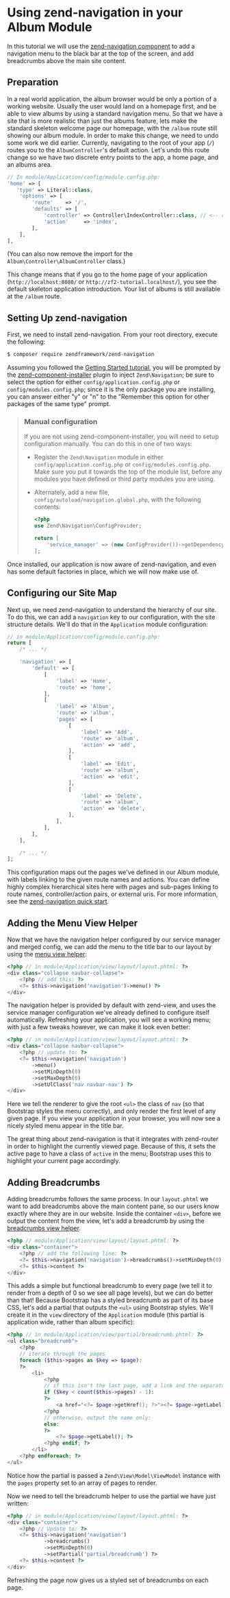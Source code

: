 # Using zend-navigation in your Album Module

In this tutorial we will use the [zend-navigation component](https://zendframework.github.io/zend-navigation/intro/)
to add a navigation menu to the black bar at the top of the screen, and add
breadcrumbs above the main site content.

## Preparation

In a real world application, the album browser would be only a portion of a
working website. Usually the user would land on a homepage first, and be able to
view albums by using a standard navigation menu. So that we have a site that is
more realistic than just the albums feature, lets make the standard skeleton
welcome page our homepage, with the `/album` route still showing our album module.
In order to make this change, we need to undo some work we did earlier.
Currently, navigating to the root of your app (`/`) routes you to the
`AlbumController`'s default action. Let's undo this route change so we have two
discrete entry points to the app, a home page, and an albums area.

```php
// In module/Application/config/module.config.php:
'home' => [
   'type' => Literal::class,
    'options' => [
        'route'    => '/',
        'defaults' => [
            'controller' => Controller\IndexController::class, // <-- change back here
            'action'     => 'index',
        ],
    ],
],
```

(You can also now remove the import for the `Album\Controller\AlbumController`
class.)

This change means that if you go to the home page of your application
(`http://localhost:8080/` or `http://zf2-tutorial.localhost/`), you see the
default skeleton application introduction. Your list of albums is still
available at the `/album` route.

## Setting Up zend-navigation

First, we need to install zend-navigation. From your root directory, execute the
following:

```bash
$ composer require zendframework/zend-navigation
```

Assuming you followed the [Getting Started tutorial](getting-started/overview.md),
you will be prompted by the [zend-component-installer](https://zendframework.github.io/zend-component-installer)
plugin to inject `Zend\Navigation`; be sure to select the option for either
`config/application.config.php` or `config/modules.config.php`; since it is the
only package you are installing, you can answer either "y" or "n" to the "Remember this
option for other packages of the same type" prompt.

> ### Manual configuration
>
> If you are not using zend-component-installer, you will need to setup
> configuration manually. You can do this in one of two ways:
>
> - Register the `Zend\Navigation` module in either
>   `config/application.config.php` or `config/modules.config.php`. Make sure
>   you put it towards the top of the module list, before any modules you have
>   defined or third party modules you are using.
> - Alternately, add a new file, `config/autoload/navigation.global.php`, with
>   the following contents:
>
>   ```php
>   <?php
>   use Zend\Navigation\ConfigProvider;
>   
>   return [
>       'service_manager' => (new ConfigProvider())->getDependencyConfig(),
>   ];
>   ```

Once installed, our application is now aware of zend-navigation, and even has
some default factories in place, which we will now make use of.

## Configuring our Site Map

Next up, we need zend-navigation to understand the hierarchy of our site.
To do this, we can add a `navigation` key to our configuration, with the site
structure details. We'll do that in the `Application` module configuration:

```php
// in module/Application/config/module.config.php:
return [
    /* ... */

    'navigation' => [
        'default' => [
            [
                'label' => 'Home',
                'route' => 'home',
            ],
            [
                'label' => 'Album',
                'route' => 'album',
                'pages' => [
                    [
                        'label' => 'Add',
                        'route' => 'album',
                        'action' => 'add',
                    ],
                    [
                        'label' => 'Edit',
                        'route' => 'album',
                        'action' => 'edit',
                    ],
                    [
                        'label' => 'Delete',
                        'route' => 'album',
                        'action' => 'delete',
                    ],
                ],
            ],
        ],
    ],

    /* ... */
];
```

This configuration maps out the pages we've defined in our Album module, with
labels linking to the given route names and actions. You can define highly complex
hierarchical sites here with pages and sub-pages linking to route names,
controller/action pairs, or external uris. For more information, see the
[zend-navigation quick start](https://zendframework.github.io/zend-navigation/quick-start/).

## Adding the Menu View Helper

Now that we have the navigation helper configured by our service manager and
merged config, we can add the menu to the title bar to our layout by
using the [menu view helper](https://zendframework.github.io/zend-navigation/helpers/menu/):

```php
<?php // in module/Application/view/layout/layout.phtml: ?>
<div class="collapse navbar-collapse">
    <?php // add this: ?>
    <?= $this->navigation('navigation')->menu() ?>
</div>
```

The navigation helper is provided by default with zend-view, and uses the service
manager configuration we've already defined to configure itself automatically.
Refreshing your application, you will see a working menu; with just a few tweaks
however, we can make it look even better:

```php
<?php // in module/Application/view/layout/layout.phtml: ?>
<div class="collapse navbar-collapse">
    <?php // update to: ?>
    <?= $this->navigation('navigation')
        ->menu()
        ->setMinDepth(0)
        ->setMaxDepth(0)
        ->setUlClass('nav navbar-nav') ?>
</div>
```

Here we tell the renderer to give the root `<ul>` the class of `nav` (so that
Bootstrap styles the menu correctly), and only render the first level of any
given page. If you view your application in your browser, you will now see a
nicely styled menu appear in the title bar.

The great thing about zend-navigation is that it integrates with zend-router in
order to highlight the currently viewed page. Because of this, it sets the
active page to have a class of `active` in the menu; Bootstrap uses this to
highlight your current page accordingly.

## Adding Breadcrumbs

Adding breadcrumbs follows the same process. In our `layout.phtml` we want to
add breadcrumbs above the main content pane, so our users know exactly
where they are in our website. Inside the container `<div>`, before we
output the content from the view, let's add a breadcrumb by using the
[breadcrumbs view helper](https://zendframework.github.io/zend-navigation/helpers/breadcrumbs/).

```php
<?php // module/Application/view/layout/layout.phtml: ?>
<div class="container">
    <?php // add the following line: ?>
    <?= $this->navigation('navigation')->breadcrumbs()->setMinDepth(0) ?>
    <?= $this->content ?>
</div>
```

This adds a simple but functional breadcrumb to every page (we tell it to render
from a depth of 0 so we see all page levels), but we can do better than that!
Because Bootstrap has a styled breadcrumb as part of its base CSS, let's add
a partial that outputs the `<ul>` using Bootstrap styles. We'll create it in the
`view` directory of the `Application` module (this partial is application wide,
rather than album specific):

```php
<?php // in module/Application/view/partial/breadcrumb.phtml: ?>
<ul class="breadcrumb">
    <?php
    // iterate through the pages
    foreach ($this->pages as $key => $page):
    ?>
        <li>
            <?php
            // if this isn't the last page, add a link and the separator:
            if ($key < count($this->pages) - 1):
            ?>
                <a href="<?= $page->getHref(); ?>"><?= $page->getLabel(); ?></a>
            <?php
            // otherwise, output the name only:
            else:
            ?>
                <?= $page->getLabel(); ?>
            <?php endif; ?>
        </li>
    <?php endforeach; ?>
</ul>
```

Notice how the partial is passed a `Zend\View\Model\ViewModel` instance with the
`pages` property set to an array of pages to render.

Now we need to tell the breadcrumb helper to use the partial we have just
written:

```php
<?php // in module/Application/view/layout/layout.phtml: ?>
<div class="container">
    <?php // Update to: ?>
    <?= $this->navigation('navigation')
            ->breadcrumbs()
            ->setMinDepth(0)
            ->setPartial('partial/breadcrumb') ?>
    <?= $this->content ?>
</div>
```

Refreshing the page now gives us a styled set of breadcrumbs on each page.
